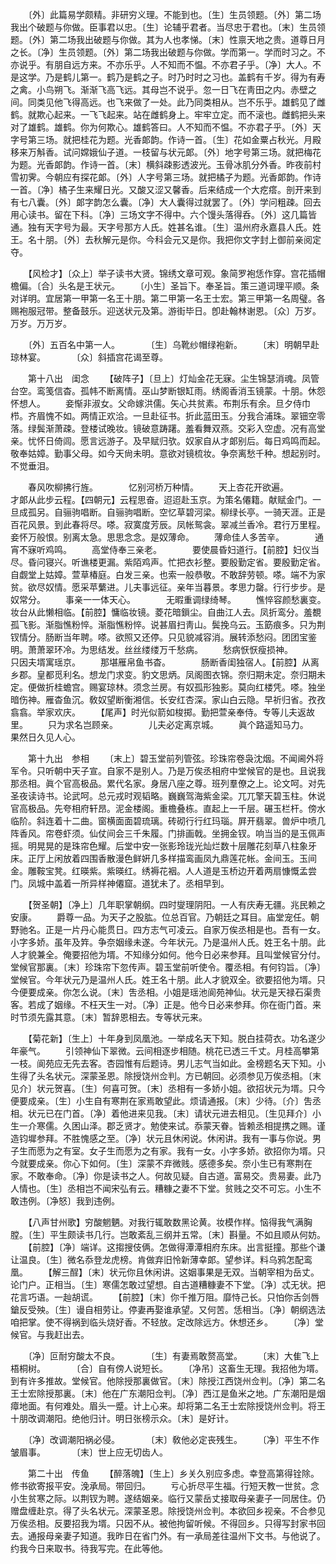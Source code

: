 <!-- { "loadSidebar": true } -->
　　〔外〕此篇易学颇精。非研穷义理。不能到也。〔生〕生员领题。〔外〕第二场我出个破题与你做。臣事君以忠。〔生〕论辅乎君者。当尽忠于君也。〔末〕生员领题。〔外〕第二场我出破题与你做。其为人也孝悌。〔末〕性禀天地之贵。道尊日月之长。〔净〕生员领题。〔外〕第二场我出破题与你做。学而第一。学而时习之。不亦说乎。有朋自远方来。不亦乐乎。人不知而不愠。不亦君子乎。〔净〕大人。不是这学。乃是鹤儿第一。鹤乃是鹤之子。时乃时时之习也。盖鹤有千岁。得为有寿之禽。小鸟朔飞。渐渐飞高飞远。其母岂不说乎。忽一日飞在靑田之内。赤壁之间。同类见他飞得高远。也飞来做了一处。此乃同类相从。岂不乐乎。雄鹤见了雌鹤。就欺心起来。一飞飞起来。站在雌鹤身上。牢牢立定。而不滚也。雌鹤把头来对了雄鹤。雄鹤。你为何欺心。雄鹤答曰。人不知而不愠。不亦君子乎。〔外〕天字号第三场。就把桂花为题。光香郞韵。作诗一首。〔生〕花如金粟占秋光。月殿移来万斛香。试问嫦娥仙子道。一枝留与状元郞。〔外〕地字号第三场。就把梅花为题。光香郞韵。作诗一首。〔末〕横斜疎影透波光。玉骨冰肌分外香。昨夜前村雪初霁。今朝应有探花郞。〔外〕人字号第三场。就把橘子为题。光香郞韵。作诗一首。〔净〕橘子生来耀日光。又酸又涩又馨香。后来结成一个大疙瘩。剖开来到有七八囊。〔外〕郞字韵怎么囊。〔净〕大人囊得过就罢了。〔外〕学问粗疎。回去用心读书。留在下科。〔净〕三场文字不得中。六个馒头落得呑。〔外〕这几篇皆通。独有天字号为最。天字号那方人氏。姓甚名谁。〔生〕温州府永嘉县人氏。姓王。名十朋。〔外〕去秋解元是你。今科会元又是你。我把你文字封上御前亲阅定夺。

　　【风检才】〔众上〕举子读书大贤。锦绣文章可观。象简罗袍恁作穿。宫花插帽檐偏。〔合〕头名是王状元。
　　〔小生〕圣旨下。奉圣旨。策三道词理平顺。条对详明。宜居第一甲第一名王十朋。第二甲第一名王士宏。第三甲第一名周璧。各赐袍服冠带。整备鼓乐。迎送状元及第。游街毕日。卽赴翰林谢恩。〔众〕万岁。万岁。万万岁。

　　〔外〕五百名中第一人。　　　　〔生〕乌靴纱帽绿袍新。
　　〔末〕明朝早赴琼林宴。　　　　〔众〕斜插宫花谒至尊。

　　第十八出　闺念
　　【破阵子】〔旦上〕灯灿金花无寐。尘生锦瑟消魂。凤管台空。鸾笺信杳。孤帏不断离情。巫山梦断银缸雨。绣阁香消玉镜蒙。十朋。休怨怀想人。
　　妾惭非淑女。父命嫁洪儒。矢心共贫素。布荆乐有余。旦夕侍巾栉。齐眉愧不如。两情正欢洽。一旦赴征书。折此蓝田玉。分我合浦珠。翠钿空零落。绿鬓渐萧疎。登楼试晚妆。镜破意踌躇。羞看舞双燕。交彩入空虚。况有高堂亲。忧怀日倚闾。愿言远游子。及早赋归欤。奴家自从才郞别后。每日鸡鸣而起。敬奉姑嫜。勤事父母。如今天尙未明。意欲对镜梳妆。争奈离愁千种。想起别时。不觉垂泪。

　　春风吹柳拂行旌。　　　　忆别河桥万种情。
　　天上杏花开欲遍。　　　　才郞从此步云程。【四朝元】云程思奋。迢迢赴玉京。为策名僊籍。献赋金门。一旦成孤另。自骊驹唱断。自骊驹唱断。空忆草碧河梁。柳绿长亭。一骑天涯。正是百花风景。到此春将尽。嗏。寂寞度芳辰。凤帐鸳衾。翠减兰香冷。君行万里程。妾怀万般恨。别离太急。思思念念。是奴薄命。
　　薄命佳人多苦辛。　　　　通宵不寐听鸡鸣。
　　高堂侍奉三亲老。　　　　要使晨昏妇道行。【前腔】妇仪当尽。昏问寝兴。听谯楼更漏。紫陌鸡声。忙把衣衫整。要殷勤定省。要殷勤定省。自觑堂上姑嫜。萱草椿庭。白发三亲。也索一般恭敬。不敢辞劳顿。嗏。端不为家贫。欲尽奴情。愿采苹蘩进。儿夫事远征。亲年当暮景。孝思力罄。行行步步。是奴常分。
　　事亲一一体天心。　　　　无暇重调绿绮琴。
　　憔悴容颜愁裏变。　　　　妆台从此懒相临。【前腔】慵临妆镜。菱花暗鎻尘。自曲江人去。凤折鸾分。羞覩孤飞影。渐脂憔粉悴。渐脂憔粉悴。说甚眉扫靑山。鬓挽乌云。玉筯痕多。只为荆钗情分。肠断当年聘。嗏。欲照又还停。只见貌减容消。展转添愁闷。团团宝鉴明。萧萧翠环冷。为思结发。丝丝缕缕万千愁病。
　　愁病恹恹瘦损神。　　　　只因夫壻寓瑶京。
　　那堪雁帛鱼书杳。　　　　肠断香闺独宿人。【前腔】从离乡郡。皇都觅利名。想龙门求变。豹文思炳。凤阁图衣锦。奈归期未定。奈归期未定。便做折桂蟾宫。赐宴琼林。须念兰房。有奴孤形独影。莫向红楼凭。嗏。独坐暗伤神。雁杳鱼沉。敎奴望断衡湘信。长安红杏深。家山白云隐。早祈归省。孜孜翕翕。举家欢庆。
　　【尾声】时光似箭如梭掷。勤把萱亲奉侍。专等儿夫返故里。
　　只为求名岂顾亲。　　　　儿夫必定离京城。
　　眞个路遥知马力。　　　　果然日久见人心。

　　第十九出　参相
　　〔末上〕碧玉堂前列管弦。珍珠帘卷袅沈烟。不闻阃外将军令。只听朝中天子宣。自家不是别人。乃是万俟丞相府中堂候官的是也。且说我那丞相。眞个官高极品。累代名家。身居八座之尊。班列羣僚之上。论文呵。对先圣夜读诗书。论武呵。总元戎时观韬略。巍巍驾海紫金梁。兀兀擎天碧玉柱。休说官高极品。先夸相府轩昂。泥金楼阁。重檐叠栋。直起上一千层。碾玉栏杆。傍水临阶。斜连着十二曲。窗横面面碧琉璃。砖砌行行红玛瑙。屛开翡翠。兽炉中喷几阵香风。帘卷虾须。仙仗间会三千朱履。门排画戟。坐拥金钗。响当当的是玉佩声摇。明晃晃的是珠帘色耀。后堂中安一张影玲珑光灿烂数十层雕花刻草八柱象牙床。正厅上闲放着四围香散漫色鲜姸几多样描鸾画凤九鼎莲花帐。金间玉。玉间金。雕鞍宝凳。红暎紫。紫暎红。绣褥花裀。人人道是玉桥边开着两扇慷慨孟尝门。凤城中盖着一所异样神僊窟。道犹未了。丞相早到。

　　【贺圣朝】〔净上〕几年职掌朝纲。四时燮理阴阳。一人有庆寿无疆。兆民赖之安康。
　　爵尊一品。为天子之股肱。位总百官。乃朝廷之耳目。庙堂宠任。朝野驰名。正是一片丹心能贯日。四方志气可凌云。自家万俟丞相是也。吾有一女。小字多娇。虽年及筓。争奈姻缘未遂。今年状元。乃是温州人氏。姓王名十朋。此人才貌兼全。俺要招他为壻。不知缘分如何。他今日必来参拜。且叫堂候官分付。堂候官那裏。〔末〕珍珠帘下忽传声。碧玉堂前听使令。覆丞相。有何钧旨。〔净〕堂候官。今年状元乃是温州人氏。姓王名十朋。此人才貌双全。欲要招他为壻。只今便要成亲。你怎么说。〔末〕吿丞相。小姐是瑶池阆苑神仙。状元是天禄石渠贵客。若成了姻缘。不枉天生一对。〔净〕正是。他今日必来参拜。你在衙门首。来时节须先露其意。〔末〕暂辞恩相去。专等状元来。

　　【菊花新】〔生上〕十年身到凤凰池。一举成名天下知。脱白挂荷衣。功名遂少年豪气。
　　引领神仙下翠微。云间相逐步相随。桃花已透三千丈。月桂高攀第一枝。阆苑应无先去客。杏园惟有后题诗。男儿志气当如此。金榜题名天下知。小生得了头名状元。深蒙圣恩。除授饶州佥判。方已朝回。必须参见万俟丞相。〔末见介〕状元贺喜。〔生〕何喜可贺。〔末〕丞相有一多娇小姐。欲招状元为壻。只今便要成亲。〔生〕小生自有寒荆在家焉敢望此。烦请通报。〔末〕少待。〔介〕吿丞相。状元已在门首。〔净〕着他进来见我。〔末〕请状元进去相见。〔生见拜介〕小生一介寒儒。久困山泽。郡乏贤才。勉使来试。忝蒙天眷。皆赖丞相提携之赐。谨造钧墀参拜。不胜愧感之至。〔净〕状元且休闲说。休闲讲。我有一事与你说。男子生而愿为之有室。女子生而愿为之有家。我有一女。小字多娇。欲招你为壻。只今就要成亲。你心下如何。〔生〕深蒙不弃微贱。感德多矣。奈小生已有寒荆在家。不敢奉命。〔净〕你是读书之人。何故见疑。自古道。富易交。贵易妻。此乃人情也。〔生〕丞相岂不闻宋弘有云。糟糠之妻不下堂。贫贱之交不可忘。小生不敢违例。〔净怒〕我到违例。

　　【八声甘州歌】穷酸魍魉。对我行辄敢数黑论黄。妆模作样。恼得我气满胸膛。〔生〕平生颇读书几行。岂敢紊乱三纲并五常。〔末〕斟量。不如且顺从何妨。
　　【前腔】〔净〕端详。这搊搜伎俩。怎做得潭潭相府东床。出言挺撞。那些个谦让温良。〔生〕微名忝登龙虎榜。肯做弃旧怜新薄幸郞。望参详。料乌鸦怎配鸾凰。
　　【解三酲】〔末〕状元你且休闲讲。这姻事果是无双。当朝宰相为岳丈。论门户。正相当。〔生〕寒儒怎敢过望想。自古道糟糠妻不下堂。〔净〕忒无状。把花言巧语。一赸胡谎。
　　【前腔】〔末〕你千推万阻。靡恃己长。只怕你舌剑唇鎗反受殃。〔生〕谩自相劳让。停妻再娶谁承望。又何苦。恁相当。〔净〕朝纲选法咱把掌。使不得祸到临头烧好香。不轻放。定改除远方。休想还乡。
　　〔净〕堂候官。与我赶出去。

　　〔净〕叵耐穷酸太不良。　　　　〔生〕有妻焉敢赘高堂。
　　〔末〕大隹飞上梧桐树。　　　　〔合〕自有傍人说短长。
　　〔净吊〕这畜生无理。我招他为壻。到有许多推故。堂候官。他除授那裏做官。〔末〕除授江西饶州佥判。〔净〕第二名王士宏除授那裏。〔末〕他在广东潮阳佥判。〔净〕西江是鱼米之地。广东潮阳是烟瘴地面。有何难处。眉头一蹙。计上心来。却将第二名王士宏除授饶州佥判。将王十朋改调潮阳。绝他归计。明日张榜示众。〔末〕是好计。

　　〔净〕改调潮阳祸必侵。　　　　〔末〕敎他必定丧残生。
　　〔净〕平生不作皱眉事。　　　　〔末〕世上应无切齿人。

　　第二十出　传鱼
　　【醉落魄】〔生上〕乡关久别应多虑。幸登高第得铨除。修书欲寄报平安。浼承局。带回归。
　　亏心折尽平生福。行短天教一世贫。念小生贫寒之际。以荆钗为聘。遂结姻亲。临行又蒙岳丈接取母亲妻子一同居住。仍赠盘缠赴京。得了头名状元。深蒙圣恩。除授饶州佥判。本欲回乡视亲。不合参见万俟丞相。反要招我为壻。只因不从。被他拘留听候。不得回乡。只得写封家书回去。通报母亲妻子知道。我昨日在省门外。有一承局差往温州下文书。与他说了。约我今日来取书。待我写完。在此等他。

